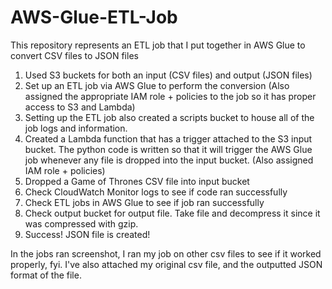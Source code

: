 # AWS-Glue-ETL-Job
This repository represents an ETL job that I put together in AWS Glue to convert CSV files to JSON files

1. Used S3 buckets for both an input (CSV files) and output (JSON files)
2. Set up an ETL job via AWS Glue to perform the conversion (Also assigned the appropriate IAM role + policies to the job so it has proper access to S3 and Lambda)
3. Setting up the ETL job also created a scripts bucket to house all of the job logs and information.
4. Created a Lambda function that has a trigger attached to the S3 input bucket. The python code is written so that it will trigger the AWS Glue job whenever any file is dropped into the input bucket.
   (Also assigned IAM role + policies)
5. Dropped a Game of Thrones CSV file into input bucket
6. Check CloudWatch Monitor logs to see if code ran successfully
7. Check ETL jobs in AWS Glue to see if job ran successfully
8. Check output bucket for output file. Take file and decompress it since it was compressed with gzip.
9. Success! JSON file is created!

In the jobs ran screenshot, I ran my job on other csv files to see if it worked properly, fyi.
I've also attached my original csv file, and the outputted JSON format of the file.
